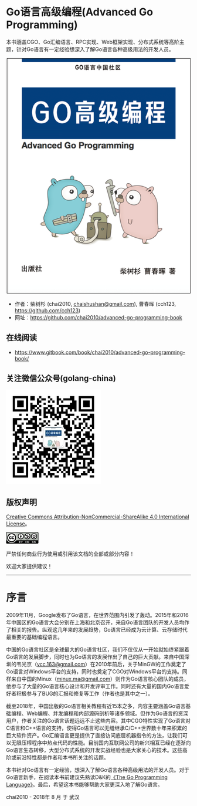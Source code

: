 # Go语言高级编程(Advanced Go Programming)

本书涵盖CGO、Go汇编语言、RPC实现、Web框架实现、分布式系统等高阶主题，针对Go语言有一定经验想深入了解Go语言各种高级用法的开发人员。

![](cover.png)

- 作者：柴树杉 (chai2010, chaishushan@gmail.com), 曹春晖 (cch123, https://github.com/cch123)
- 网址：https://github.com/chai2010/advanced-go-programming-book

## 在线阅读

- https://www.gitbook.com/book/chai2010/advanced-go-programming-book/

## 关注微信公众号(golang-china)

![](weixin-golang-china.jpg)

## 版权声明

[Creative Commons Attribution-NonCommercial-ShareAlike 4.0 International License](http://creativecommons.org/licenses/by-nc-sa/4.0/)。

![Creative Commons License](./images/by-nc-sa-4.0-88x31.png)


严禁任何商业行为使用或引用该文档的全部或部分内容！

欢迎大家提供建议！

-------

# 序言

2009年11月，Google发布了Go语言，在世界范围内引发了轰动。2015年和2016年中国区的Go语言大会分别在上海和北京召开，来自Go语言团队的开发人员均作了相关的报告。纵观这几年来的发展趋势，Go语言已经成为云计算、云存储时代最重要的基础编程语言。

中国的Go语言社区是全球最大的Go语言社区，我们不仅仅从一开始就始终紧跟着Go语言的发展脚步，同时也为Go语言的发展作出了自己的巨大贡献。来自中国深圳的韦光京（vcc.163@gmail.com）在2010年前后，关于MinGW的工作奠定了Go语言对Windows平台的支持，同时也奠定了CGO对Windows平台的支持。同样来自中国的Minux（minux.ma@gmail.com）则作为Go语言核心团队的成员，他参与了大量的Go语言核心设计和开发评审工作。同时还有大量的国内Go语言爱好者积极参与了BUG的汇报和修复等工作（作者也是其中之一）。

截至2018年，中国出版的Go语言相关教程有近15本之多，内容主要涵盖Go语言基础编程、Web编程、并发编程和内部源码剖析等诸多领域。但作为Go语言的资深用户，作者关注的Go语言话题远远不止这些内容。其中CGO特性实现了Go语言对C语言和C++语言的支持，使得Go语言可以无缝继承C/C++世界数十年来积累的巨大软件资产。Go汇编语言更是提供了直接访问底层机器指令的方法，让我们可以无限压榨程序中热点代码的性能。目前国内互联网公司的新兴相互已经在逐渐向Go语言生态转移，大型分布式系统的开发实战经验也是大家关心的技术。这些高阶或前沿特性都是作者和本书所关注的话题。

本书针对Go语言有一定经验，想深入了解Go语言各种高级用法的开发人员。对于Go语言新手，在阅读本书前建议先熟读D&K的[《The Go Programming Language》](https://gopl.io/)。最后，希望这本书能够帮助大家更深入地了解Go语言。

chai2010 - 2018年 8 月 于 武汉
